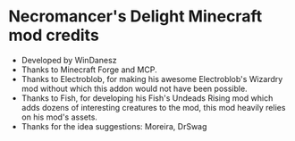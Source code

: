 # Necromancer's Delight Minecraft mod credits
- Developed by WinDanesz
- Thanks to Minecraft Forge and MCP.
- Thanks to Electroblob, for making his awesome Electroblob's Wizardry mod without which this addon would not have been possible.
- Thanks to Fish, for developing his Fish's Undeads Rising mod which adds dozens of interesting creatures to the mod, this mod heavily relies on his mod's assets.
- Thanks for the idea suggestions: Moreira, DrSwag